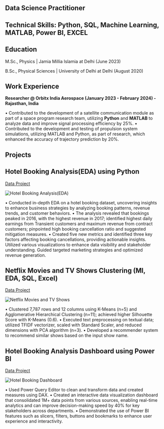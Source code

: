 ## Data Science Practitioner
## Technical Skills: Python, SQL, Machine Learning, MATLAB, Power BI, EXCEL 
## Education
M.Sc., Physics | Jamia Millia Islamia at Delhi (June 2023)

B.Sc., Physical Sciences | University of Delhi at Delhi (August 2020)

## Work Experience
**Researcher @ Orbitx India Aerospace (January 2023 - February 2024) - Rajasthan, India**

• Contributed to the development of a satellite communication module as part of a space program research team, utilizing **Python** and **MATLAB** to analyze data and improve signal processing efficiency by 25%.
• Contributed to the development and testing of propulsion system simulations, utilizing MATLAB and Python, as part of research, which enhanced the accuracy of trajectory prediction by 20%.

## Projects
## Hotel Booking Analysis(EDA) using Python

[Data Project](https://github.com/AbhishekTyagi21/EDA-on-Hotel-Booking-Analysis--using-Python)

![Hotel Booking Analysis(EDA)](C:\Users\HP\Music\be033539-8850-4fa1-bba4-2022398c77a7.png)

• Conducted in-depth EDA on a hotel booking dataset, uncovering insights to enhance business strategies by analyzing booking patterns, revenue trends, and customer behaviors.
• The analysis revealed that bookings peaked in 2016, with the highest revenue in 2017; identified highest daily earnings from Transient customers and maximum revenue from contract customers; pinpointed high booking cancellation ratio and suggested mitigation measures.
• Created five new metrics and identified three key factors affecting booking cancellations, providing actionable insights. Utilized various visualizations to enhance data visibility and stakeholder understanding. Guided targeted marketing strategies and optimized revenue generation.

## Netflix Movies and TV Shows Clustering (Ml, EDA, SQL, Excel)

[Data Project](https://github.com/AbhishekTyagi21/NETFLIX-MOVIES-AND-TV-SHOWS-CLUSTERING)

![Netflix Movies and TV Shows]((https://www.google.com/url?sa=i&url=https%3A%2F%2Fwww.youtube.com%2Fwatch%3Fv%3Do6gIu2lRpiI&psig=AOvVaw0_eTnpEXZXGbaBbKpyxlp_&ust=1722763699742000&source=images&cd=vfe&opi=89978449&ved=0CBEQjRxqFwoTCJDN_4vB2IcDFQAAAAAdAAAAABAJ))

• Clustered 7,787 rows and 12 columns using K-Means (n=5) and Agglomerative Hierarchical Clustering (n=11); achieved higher 
Silhouette Score with K-Means (0.6).
• Executed text preprocessing on textual data; utilized TFIDF vectorizer, scaled with Standard Scaler, and reduced dimensions with PCA algorithm (n=3).
• Developed a recommender system to recommend similar shows based on the input show name.

## Hotel Booking Analysis Dashboard using Power BI

[Data Project](https://app.powerbi.com/view?r=eyJrIjoiYzE0NjBlNDQtOWJiOS00Yjk0LTk2N2QtYTRjNTA2MDNmYzBiIiwidCI6ImE3OGQ1M2IzLTNiMGYtNDIzMy1iMGYyLTRkYjhlNGJkMWQ4MCJ9&pageName=ReportSection)

![Hotel Booking Dashboard](C:\Users\HP\Music\332449351-26c439fc-85db-4bae-aa2d-5da5cd0e469a.png)

• Used Power Query Editor to clean and transform data and created measures using DAX.
• Created an interactive data visualization dashboard that consolidated 1M+ data points from various sources, enabling real-time analytics and can improve decision-making speed by 40% for key stakeholders across departments.
• Demonstrated the use of Power BI features such as slicers, filters, buttons and bookmarks to enhance user experience and interactivity.
















